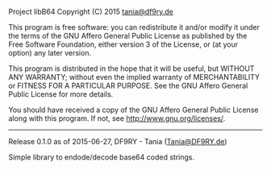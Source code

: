 
Project libB64
Copyright (C) 2015  tania@df9ry.de

This program is free software: you can redistribute it and/or modify
it under the terms of the GNU Affero General Public License as
published by the Free Software Foundation, either version 3 of the
License, or (at your option) any later version.

This program is distributed in the hope that it will be useful,
but WITHOUT ANY WARRANTY; without even the implied warranty of
MERCHANTABILITY or FITNESS FOR A PARTICULAR PURPOSE.  See the
GNU Affero General Public License for more details.

You should have received a copy of the GNU Affero General Public License
along with this program.  If not, see <http://www.gnu.org/licenses/>.

------------------------------------------------------------------------

Release 0.1.0 as of 2015-06-27, DF9RY - Tania (Tania@DF9RY.de)

Simple library to endode/decode base64 coded strings.

